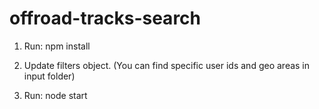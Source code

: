 # offroad-tracks-search

1. Run: npm install

2. Update filters object. (You can find specific user ids and geo areas in input folder)

3. Run: node start

